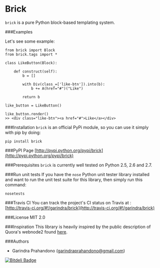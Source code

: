 Brick 
=====

`brick` is a pure Python block-based templating system. 

###Examples

Let's see some example:
    
    from brick import Block
    from brick.tags import *

    class LikeButton(Block):  
        
        def construct(self):
            b = []

            with Div(class_=['like-btn']).into(b):
                b += A(href="#")("Like")

            return b
    
    like_button = LikeButton()

    like_button.render()
    >> <div class="like-btn"><a href="#">Like</a></div>

###Installation
`brick` is an official PyPi module, so you can use it simply with pip by doing:

    pip install brick

###PyPI Page
[http://pypi.python.org/pypi/brick](http://pypi.python.org/pypi/brick)

###Prerequisites
`brick` is currently well tested on Python 2.5, 2.6 and 2.7.

###Run unit tests
If you have the `nose` Python unit tester library installed and want to run the unit test suite for this library, then simply run this command:
    
    nosetests

###Travis CI
You can track the project's CI status on Travis at : [http://travis-ci.org/#!/garindra/brick](http://travis-ci.org/#!/garindra/brick)

###License
MIT 2.0

###Inspiration
This library is heavily inspired by the public description of Quora's webnode2 found [here](http://www.quora.com/Shreyes-Seshasai/Posts/Tech-Talk-webnode2-and-LiveNode).

###Authors
- Garindra Prahandono (garindraprahandono@gmail.com)


[![Bitdeli Badge](https://d2weczhvl823v0.cloudfront.net/garindra/brick/trend.png)](https://bitdeli.com/free "Bitdeli Badge")

